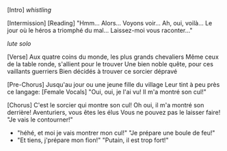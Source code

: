 [Intro]
*whistling*

[Intermission] [Reading]
"Hmm... Alors... Voyons voir... Ah, oui, voilà... Le jour où le héros a triomphé du mal... Laissez-moi vous raconter..."

*lute solo*

[Verse]
Aux quatre coins du monde, les plus grands chevaliers
Même ceux de la table ronde, s'allient pour le trouver
Une bien noble quête, pour ces vaillants guerriers
Bien décidés à trouver ce sorcier dépravé

[Pre-Chorus]
Jusqu'au jour ou une jeune fille du village
Leur tint à peu près ce langage:
[Female Vocals] "Oui, oui, je l'ai vu! Il m'a montré son cul!"

[Chorus]
C'est le sorcier qui montre son cul!
Oh oui, il m'a montré son derrière!
Aventuriers, vous êtes les élus
Vous ne pouvez pas le laisser faire!
"Je vais le contourner!"
- "héhé, et moi je vais montrer mon cul!"
"Je prépare une boule de feu!"
- "Et tiens, j'prépare mon fion!"
"Putain, il est trop fort!"


